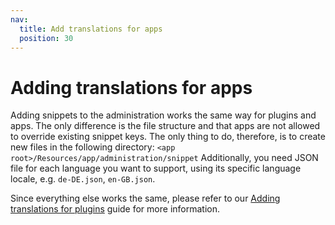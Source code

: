 ```yaml
---
nav:
  title: Add translations for apps
  position: 30
---
```


# Adding translations for apps

Adding snippets to the administration works the same way for plugins and apps. The only difference is the file structure and that apps are not allowed to override existing snippet keys. The only thing to do, therefore, is to create new files in the following directory: `<app root>/Resources/app/administration/snippet`
Additionally, you need JSON file for each language you want to support, using its specific language locale, e.g. `de-DE.json`, `en-GB.json`.

Since everything else works the same, please refer to our [Adding translations for plugins](../plugins/administration/adding-snippets) guide for more information.

